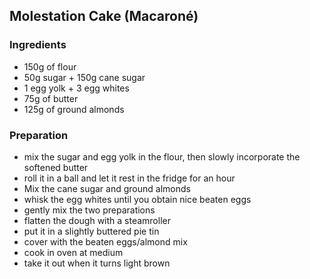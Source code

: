 ## Molestation Cake (Macaroné)  ##

### Ingredients ###

* 150g of flour
* 50g sugar + 150g cane sugar
* 1 egg yolk + 3 egg whites
* 75g of butter
* 125g of ground almonds

### Preparation ###

* mix the sugar and egg yolk in the flour, then slowly incorporate the softened butter
* roll it in a ball and let it rest in the fridge for an hour
* Mix the cane sugar and ground almonds
* whisk the egg whites until you obtain nice beaten eggs
* gently mix the two preparations
* flatten the dough with a steamroller
* put it in a slightly buttered pie tin
* cover with the beaten eggs/almond mix
* cook in oven at medium 
* take it out when it turns light brown
